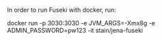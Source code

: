 In order to run Fuseki with docker, run:

docker run -p 3030:3030 -e JVM_ARGS=-Xmx8g -e ADMIN_PASSWORD=pw123 -it stain/jena-fuseki